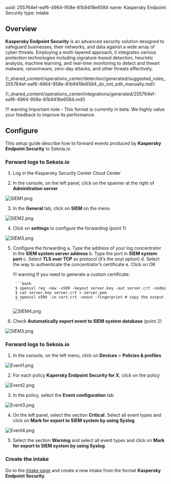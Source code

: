 uuid: 255764ef-eaf6-4964-958e-81b9418e6584
name: Kaspersky Endpoint Security
type: intake

## Overview

**Kaspersky Endpoint Security** is an advanced security solution designed to safeguard businesses, their networks, and data against a wide array of cyber threats. Employing a multi-layered approach, it integrates various protection technologies including signature-based detection, heuristic analysis, machine learning, and real-time monitoring to detect and thwart malware, ransomware, zero-day attacks, and other threats effectively.

{!_shared_content/operations_center/detection/generated/suggested_rules_255764ef-eaf6-4964-958e-81b9418e6584_do_not_edit_manually.md!}

{!_shared_content/operations_center/integrations/generated/255764ef-eaf6-4964-958e-81b9418e6584.md!}

!!! warning
    Important note - This format is currently in beta. We highly value your feedback to improve its performance.

## Configure

This setup guide describe how to forward events produced by **Kaspersky Endpoint Security** to Sekoia.io.

### Forward logs to Sekoia.io

1. Log in the Kaspersky Security Center Cloud Center

2. In the console, on the left panel, click on the spanner at the right of **Adminitration server**

![SIEM1.png](/assets/operation_center/integration_catalog/endpoint/kaspersky-edr/SIEM1.png)

3. In the **General** tab, click on **SIEM** on the menu

![SIEM2.png](/assets/operation_center/integration_catalog/endpoint/kaspersky-edr/SIEM2.png)

4. Click on **settings** to configure the forwarding (point 1)

![SIEM3.png](/assets/operation_center/integration_catalog/endpoint/kaspersky-edr/SIEM3.png)

5. Configure the forwarding
    a. Type the address of your log concentrator in the **SIEM system server address**
    b. Type the port in **SIEM system port**
    c. Select **TLS over TCP** as protocol (it’s the onyl option)
    d. Select the way to authenticate the concentrator’s certificate
    e. Click on OK

    !!! warning
        If you need to generate a custom certificate:

        ```bash
        $ openssl req -new -x509 -keyout server.key -out server.crt -nodes
        $ cat server.key server.crt > server.pem
        $ openssl x509 -in cert.crt -noout -fingerprint # copy the output
        ```

    ![SIEM4.png](/assets/operation_center/integration_catalog/endpoint/kaspersky-edr/SIEM4.png)
        
6. Check **Automatically export event to SIEM system database** (point 2)

![SIEM3.png](/assets/operation_center/integration_catalog/endpoint/kaspersky-edr/SIEM3.png)

### Forward logs to Sekoia.io

1. In the console, on the left menu, click on **Devices** > **Policies & profiles**

![Event1.png](/assets/operation_center/integration_catalog/endpoint/kaspersky-edr/Event1.png)

2. For each policy **Kapersky Endpoint Security for X**, click on the policy

![Event2.png](/assets/operation_center/integration_catalog/endpoint/kaspersky-edr/Event2.png)

3. In the policy, select the **Event configuration** tab

![Event3.png](/assets/operation_center/integration_catalog/endpoint/kaspersky-edr/Event3.png)

4. On the left panel, select the section **Critical**. Select all event types and click on **Mark for export to SIEM system by using Syslog**

![Event4.png](/assets/operation_center/integration_catalog/endpoint/kaspersky-edr/Event4.png)

5. Select the section **Warning** and select all event types and click on **Mark for export to SIEM system by using Syslog**.

### Create the intake

Go to the [intake page](https://app.sekoia.io/operations/intakes) and create a new intake from the format **Kaspersky Endpoint Security**.
